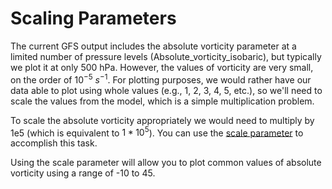 # Scaling Parameters

The current GFS output includes the absolute vorticity parameter at a
limited number of pressure levels (Absolute_vorticity_isobaric), but
typically we plot it at only 500 hPa. However, the values of vorticity
are very small, on the order of $10^{-5}$ $s^{-1}$. For plotting purposes, we
would rather have our data able to plot using whole values (e.g., 1, 2,
3, 4, 5, etc.), so we'll need to scale the values from the model, which
is a simple multiplication problem.

To scale the absolute vorticity appropriately we would need to multiply
by 1e5 (which is equivalent to $1*10^5$). You can use the
[scale parameter](https://unidata.github.io/MetPy/latest/api/generated/metpy.plots.ContourPlot.html#metpy.plots.ContourPlot.scale)
to accomplish this task.

Using the scale parameter will allow you to plot common values of
absolute vorticity using a range of -10 to 45.